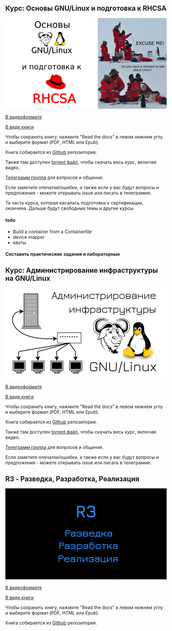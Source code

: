 ## Курс: Основы GNU/Linux и подготовка к RHCSA

![](basis.png)

[В видеоформате](https://youtube.com/playlist?list=PLisqB92_b4TlQH3jVGf6lrFMVqalCTjAQ)

[В виде книги](https://basis.gnulinux.pro)

Чтобы сохранить книгу, нажмите "Read the docs" в левом нижнем углу и выберите формат (PDF, HTML или Epub).

Книга собирается из [Github](https://github.com/gnulinuxpro/basis/) репозитория.

Также там доступен [torrent файл](https://github.com/gnulinuxpro/basis/blob/master/basis.torrent), чтобы скачать весь курс, включая видео.

[Телеграмм группа](https://t.me/gnuslashlinux) для вопросов и общения.

Если заметите опечатки/ошибки, а также если у вас будут вопросы и предложения - можете открывать issue или писать в телеграмме.

Та часть курса, которая касалась подготовки к сертификации, окончена. Дальше будут свободные темы и другие курсы. 

#### todo

- Build a container from a Containerfile
- device mapper
- квоты

#### Составить практические задания и лабораторные 

## Курс: Администрирование инфраструктуры на GNU/Linux

![](infra.png)

[В видеоформате](https://youtube.com/playlist?list=PLisqB92_b4TlPVUnmIpXLOSgDuT6JB0XN)

[В виде книги](https://infra.gnulinux.pro)

Чтобы сохранить книгу, нажмите "Read the docs" в левом нижнем углу и выберите формат (PDF, HTML или Epub).

Книга собирается из [Github](https://github.com/gnulinuxpro/infra/) репозитория.

Также там доступен [torrent файл](https://github.com/gnulinuxpro/infra/blob/master/infra.torrent), чтобы скачать весь курс, включая видео.

[Телеграмм группа](https://t.me/gnuslashlinux) для вопросов и общения.

Если заметите опечатки/ошибки, а также если у вас будут вопросы и предложения - можете открывать issue или писать в телеграмме.

## R3 - Разведка, Разработка, Реализация

![](r3.jpg)

[В видеоформате](https://youtube.com/playlist?list=PLisqB92_b4TnxfSGCzacYWVlPPS42f6j4)

[В виде книги](https://r3.gnulinux.pro)

Чтобы сохранить книгу, нажмите "Read the docs" в левом нижнем углу и выберите формат (PDF, HTML или Epub).

Книга собирается из [Github](https://github.com/gnulinuxpro/r3/) репозитория.